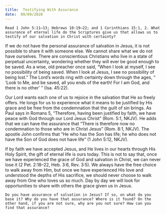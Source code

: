 ```yaml
---
title:  Testifying With Assurance
date:  09/09/2020
---
```


`Read 1 John 5:11–13; Hebrews 10:19–22; and 1 Corinthians 15:1, 2. What assurance of eternal life do the Scriptures give us that allows us to testify of our salvation in Christ with certainty?`

If we do not have the personal assurance of salvation in Jesus, it is not possible to share it with someone else. We cannot share what we do not have ourselves. There are conscientious Christians who live in a state of perpetual uncertainty, wondering whether they will ever be good enough to be saved. As a wise, old preacher once said, “When I look at myself, I see no possibility of being saved. When I look at Jesus, I see no possibility of being lost.” The Lord’s words ring with certainty down through the ages, “ ‘Look to Me, and be saved, all you ends of the earth! For I am God, and there is no other’ ” (Isa. 45:22).

Our Lord wants each one of us to rejoice in the salvation that He so freely offers. He longs for us to experience what it means to be justified by His grace and be free from the condemnation that the guilt of sin brings. As Paul says in Romans 5, “Therefore, having been justified by faith, we have peace with God through our Lord Jesus Christ” (Rom. 5:1, NKJV). He adds that we can have the assurance that “There is therefore now no condemnation to those who are in Christ Jesus” (Rom. 8:1, NKJV). The apostle John confirms that “He who has the Son has life; he who does not have the Son of God does not have life” (1 John 5:12, NKJV).

If by faith we have accepted Jesus, and He lives in our hearts through His Holy Spirit, the gift of eternal life is ours today. This is not to say that, once we have experienced the grace of God and salvation in Christ, we can never lose it (2 Pet. 2:18–22, Heb. 3:6, Rev. 3:5). We always have the free choice to walk away from Him, but once we have experienced His love and understood the depths of His sacrifice, we should never choose to walk away from One who loves us so much. Day by day we will look for opportunities to share with others the grace given us in Jesus.

`Do you have assurance of salvation in Jesus? If so, on what do you base it? Why do you have that assurance? Where is it found? On the other hand, if you are not sure, why are you not sure? How can you find that assurance?`